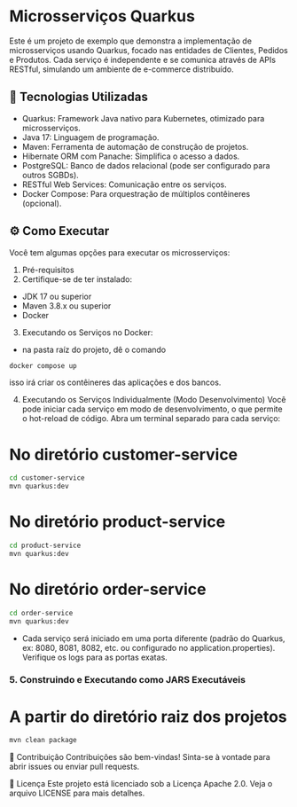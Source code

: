 # Microsserviços Quarkus 
Este é um projeto de exemplo que demonstra a implementação de microsserviços usando Quarkus, focado nas entidades de Clientes, Pedidos e Produtos. Cada serviço é independente e se comunica através de APIs RESTful, simulando um ambiente de e-commerce distribuído.

## 🚀 Tecnologias Utilizadas
- Quarkus: Framework Java nativo para Kubernetes, otimizado para microsserviços.
- Java 17: Linguagem de programação.
- Maven: Ferramenta de automação de construção de projetos.
- Hibernate ORM com Panache: Simplifica o acesso a dados.
- PostgreSQL: Banco de dados relacional (pode ser configurado para outros SGBDs).
- RESTful Web Services: Comunicação entre os serviços.
- Docker Compose: Para orquestração de múltiplos contêineres (opcional).

## ⚙️ Como Executar
Você tem algumas opções para executar os microsserviços:

1. Pré-requisitos
2. Certifique-se de ter instalado:

- JDK 17 ou superior
- Maven 3.8.x ou superior
- Docker

3. Executando os Serviços no Docker:
- na pasta raíz do projeto, dê o comando

```bash
docker compose up
```

isso irá criar os contêineres das aplicações e dos bancos.

4. Executando os Serviços Individualmente (Modo Desenvolvimento)
Você pode iniciar cada serviço em modo de desenvolvimento, o que permite o hot-reload de código. Abra um terminal separado para cada serviço:

# No diretório customer-service

```bash
cd customer-service
mvn quarkus:dev
```

# No diretório product-service

```bash
cd product-service
mvn quarkus:dev
```

# No diretório order-service

```bash
cd order-service
mvn quarkus:dev
```
- Cada serviço será iniciado em uma porta diferente (padrão do Quarkus, ex: 8080, 8081, 8082, etc. ou configurado no application.properties). Verifique os logs para as portas exatas.

### 5. Construindo e Executando como JARS Executáveis

# A partir do diretório raiz dos projetos

```bash
mvn clean package
```

🤝 Contribuição
Contribuições são bem-vindas! Sinta-se à vontade para abrir issues ou enviar pull requests.

📄 Licença
Este projeto está licenciado sob a Licença Apache 2.0. Veja o arquivo LICENSE para mais detalhes.

